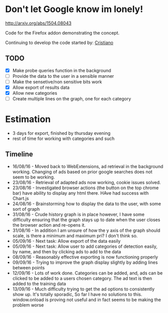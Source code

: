 # Don't let Google know im lonely!

http://arxiv.org/abs/1504.08043

Code for the Firefox addon demonstrating the concept.

Continuing to develop the code started by: [Cristiano](https://github.com/guimarac)

## TODO

- [x] Make probe queries function in the background
- [ ] Provide the data to the user in a sensible manner
- [ ] Make the sensetive/non sensitive bits work
- [x] Allow export of results data
- [x] Allow new categories
- [ ] Create multiple lines on the graph, one for each category

# Estimation
- 3 days for export, finished by thursday evening
- rest of time for working with categories and such


## Timeline


- 16/08/16 - Moved back to WebExtensions, ad retrieval in the background working. Changing of ads based on prior google searches does not seem to be working.
- 23/08/16 -  Retrieval of adapted ads now working, cookie issues solved.
- 23/08/16 - Investigated browser actions (the button on the top chrome bar) have ability to display any html there. HAve had success with Chart.js
- 24/08/16 -  Brainstorming how to display the data to the user, with some sort of graph
- 31/08/16 - Crude history graph is in place however, I have some difficulty ensuring that the graph stays up to date when the user closes the browser action and re-opens it.
- 31/08/16 - In addition I am unsure of how the y axis of the graph should scale, is there a minimum and maximum pri? I don't think so.
- 05/09/16 - Next task: Allow export of the data easily
- 05/09/16 - Next task: Allow user to add categories of detection easily, by name, and then by clicking ads to add to the data
- 08/09/16 - Reasonably effective exporting is now functioning properly
- 09/09/16 - Trying to improve the graph display slightly by adding lines between points
- 12/09/16 - Lots of work done. Categories can be added, and, ads can be clicked to be added to a users chosen category. The ad text is then added to the training data
- 13/09/16 - Much difficulty trying to get the ad options to consistently show up. It's totally sporadic, So far I have no solutions to this. window.onload is proving not useful and in fact seems to be making the problem worse
